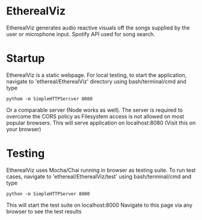 # EtherealViz
EtherealViz generates audio reactive visuals off the songs supplied by the user or microphone input. Spotify API used for song search.

# Startup
EtherealViz is a static webpage. For local testing, to start the application, navigate to 'ethereal/EtherealViz' directory using bash/terminal/cmd and type  
```
pythom -m SimpleHTTPSercver 8080
```
Or a comparable server (Node works as well). The server is required to overcome the CORS policy as Filesystem access is not allowed on most popular browsers.
This will serve application on localhost:8080 (Visit this on your browser)

# Testing
EtherealViz uses Mocha/Chai running in browser as testing suite. To run test cases, navigate to 'ethereal/EtherealViz/test' using bash/terminal/cmd and type  
```
python -m SimpleHTTPServer 8000
```
This will start the test suite on localhost:8000
Navigate to this page via any browser to see the test results

